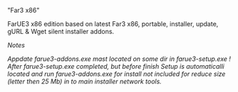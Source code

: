 "Far3 x86"

FarUE3 x86 edition based on latest Far3 x86, portable, installer, update,
gURL & Wget silent installer addons.

*Notes*

_Appdate farue3-addons.exe mast located on some dir in farue3-setup.exe !_
_After farue3-setup.exe completed, but before finish Setup is automaticalli_
_located and run farue3-addons.exe for install not included for reduce_
_size (letter then 25 Mb) in to  main installer network tools._

